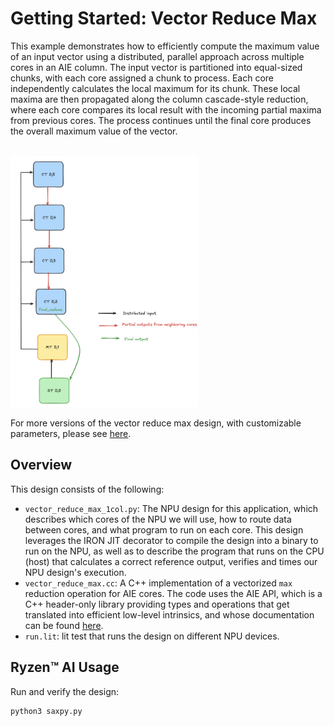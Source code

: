 # Getting Started: Vector Reduce Max

This example demonstrates how to efficiently compute the maximum value of an input vector using a distributed, parallel approach across multiple cores in an AIE column. The input vector is partitioned into equal-sized chunks, with each core assigned a chunk to process. Each core independently calculates the local maximum for its chunk. These local maxima are then propagated along the column cascade-style reduction, where each core compares its local result with the incoming partial maxima from previous cores. The process continues until the final core produces the overall maximum value of the vector.

<br><img src="figures/Dataflow.png" alt="Dataflow" width="300"/>

For more versions of the vector reduce max design, with customizable parameters, please see [here](../../basic/vector_reduce_max/).

## Overview

This design consists of the following:

* `vector_reduce_max_1col.py`: The NPU design for this application,
  which describes which cores of the NPU we will use, how to route data between
  cores, and what program to run on each core. This design leverages the IRON
  JIT decorator to compile the design into a binary to run on the NPU, as well as 
  to describe the program that runs on the CPU (host) that calculates a correct 
  reference output, verifies and times our NPU design's execution.
* `vector_reduce_max.cc`: A C++ implementation of a vectorized `max` reduction operation for AIE cores. The code uses the AIE API, which is a C++ header-only library providing types and operations that get translated into efficient low-level intrinsics, and whose documentation can be found [here](https://www.xilinx.com/htmldocs/xilinx2023_2/aiengine_api/aie_api/doc/index.html).
* `run.lit`: lit test that runs the design on different NPU devices.

## Ryzen™ AI Usage

Run and verify the design:

```shell
python3 saxpy.py
```
